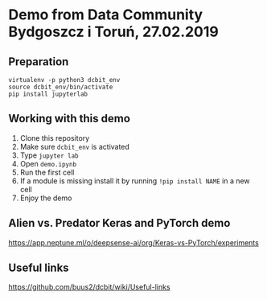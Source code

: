 # Demo from Data Community Bydgoszcz i Toruń, 27.02.2019

## Preparation
```
virtualenv -p python3 dcbit_env
source dcbit_env/bin/activate
pip install jupyterlab
```

## Working with this demo

1. Clone this repository
2. Make sure `dcbit_env` is activated
3. Type `jupyter lab`
4. Open `demo.ipynb`
5. Run the first cell
6. If a module is missing install it by running `!pip install NAME` in a new cell
7. Enjoy the demo

## Alien vs. Predator Keras and PyTorch demo

https://app.neptune.ml/o/deepsense-ai/org/Keras-vs-PyTorch/experiments

## Useful links

https://github.com/buus2/dcbit/wiki/Useful-links
